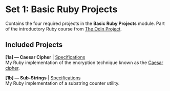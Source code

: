 # Set 1: Basic Ruby Projects

Contains the four required projects in the **Basic Ruby Projects** module. Part of the introductory Ruby course from [The Odin Project](https://www.theodinproject.com).

## Included Projects

**[1a] &mdash; Caesar Cipher** | [Specifications](https://www.theodinproject.com/lessons/ruby-caesar-cipher)  
My Ruby implementation of the encryption technique known as the [Caesar cipher](https://en.wikipedia.org/wiki/Caesar_cipher).

**[1b] &mdash; Sub-Strings** | [Specifications](https://www.theodinproject.com/lessons/ruby-sub-strings)  
My Ruby implementation of a substring counter utility.